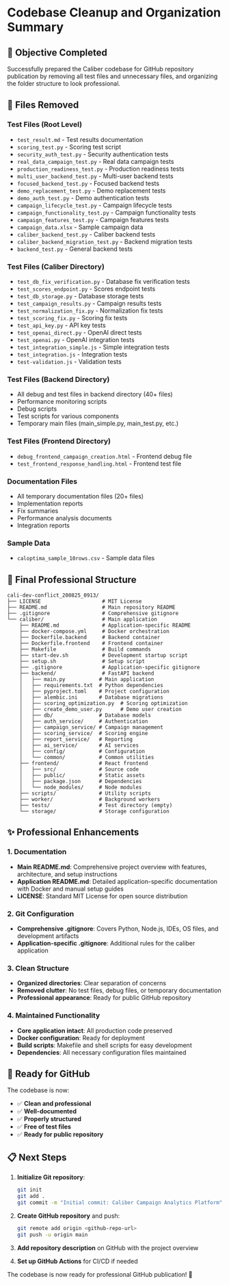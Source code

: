 # Codebase Cleanup and Organization Summary

## 🎯 Objective Completed

Successfully prepared the Caliber codebase for GitHub repository publication by removing all test files and unnecessary files, and organizing the folder structure to look professional.

## 🧹 Files Removed

### Test Files (Root Level)
- `test_result.md` - Test results documentation
- `scoring_test.py` - Scoring test script
- `security_auth_test.py` - Security authentication tests
- `real_data_campaign_test.py` - Real data campaign tests
- `production_readiness_test.py` - Production readiness tests
- `multi_user_backend_test.py` - Multi-user backend tests
- `focused_backend_test.py` - Focused backend tests
- `demo_replacement_test.py` - Demo replacement tests
- `demo_auth_test.py` - Demo authentication tests
- `campaign_lifecycle_test.py` - Campaign lifecycle tests
- `campaign_functionality_test.py` - Campaign functionality tests
- `campaign_features_test.py` - Campaign features tests
- `campaign_data.xlsx` - Sample campaign data
- `caliber_backend_test.py` - Caliber backend tests
- `caliber_backend_migration_test.py` - Backend migration tests
- `backend_test.py` - General backend tests

### Test Files (Caliber Directory)
- `test_db_fix_verification.py` - Database fix verification tests
- `test_scores_endpoint.py` - Scores endpoint tests
- `test_db_storage.py` - Database storage tests
- `test_campaign_results.py` - Campaign results tests
- `test_normalization_fix.py` - Normalization fix tests
- `test_scoring_fix.py` - Scoring fix tests
- `test_api_key.py` - API key tests
- `test_openai_direct.py` - OpenAI direct tests
- `test_openai.py` - OpenAI integration tests
- `test_integration_simple.js` - Simple integration tests
- `test_integration.js` - Integration tests
- `test-validation.js` - Validation tests

### Test Files (Backend Directory)
- All debug and test files in backend directory (40+ files)
- Performance monitoring scripts
- Debug scripts
- Test scripts for various components
- Temporary main files (main_simple.py, main_test.py, etc.)

### Test Files (Frontend Directory)
- `debug_frontend_campaign_creation.html` - Frontend debug file
- `test_frontend_response_handling.html` - Frontend test file

### Documentation Files
- All temporary documentation files (20+ files)
- Implementation reports
- Fix summaries
- Performance analysis documents
- Integration reports

### Sample Data
- `caloptima_sample_10rows.csv` - Sample data files

## 📁 Final Professional Structure

```
cali-dev-conflict_200825_0913/
├── LICENSE                    # MIT License
├── README.md                  # Main repository README
├── .gitignore                 # Comprehensive gitignore
└── caliber/                   # Main application
    ├── README.md              # Application-specific README
    ├── docker-compose.yml     # Docker orchestration
    ├── Dockerfile.backend     # Backend container
    ├── Dockerfile.frontend    # Frontend container
    ├── Makefile               # Build commands
    ├── start-dev.sh           # Development startup script
    ├── setup.sh               # Setup script
    ├── .gitignore             # Application-specific gitignore
    ├── backend/               # FastAPI backend
    │   ├── main.py           # Main application
    │   ├── requirements.txt  # Python dependencies
    │   ├── pyproject.toml    # Project configuration
    │   ├── alembic.ini       # Database migrations
    │   ├── scoring_optimization.py  # Scoring optimization
    │   ├── create_demo_user.py      # Demo user creation
    │   ├── db/               # Database models
    │   ├── auth_service/     # Authentication
    │   ├── campaign_service/ # Campaign management
    │   ├── scoring_service/  # Scoring engine
    │   ├── report_service/   # Reporting
    │   ├── ai_service/       # AI services
    │   ├── config/           # Configuration
    │   └── common/           # Common utilities
    ├── frontend/             # React frontend
    │   ├── src/              # Source code
    │   ├── public/           # Static assets
    │   ├── package.json      # Dependencies
    │   └── node_modules/     # Node modules
    ├── scripts/              # Utility scripts
    ├── worker/               # Background workers
    ├── tests/                # Test directory (empty)
    └── storage/              # Storage configuration
```

## ✨ Professional Enhancements

### 1. Documentation
- **Main README.md**: Comprehensive project overview with features, architecture, and setup instructions
- **Application README.md**: Detailed application-specific documentation with Docker and manual setup guides
- **LICENSE**: Standard MIT License for open source distribution

### 2. Git Configuration
- **Comprehensive .gitignore**: Covers Python, Node.js, IDEs, OS files, and development artifacts
- **Application-specific .gitignore**: Additional rules for the caliber application

### 3. Clean Structure
- **Organized directories**: Clear separation of concerns
- **Removed clutter**: No test files, debug files, or temporary documentation
- **Professional appearance**: Ready for public GitHub repository

### 4. Maintained Functionality
- **Core application intact**: All production code preserved
- **Docker configuration**: Ready for deployment
- **Build scripts**: Makefile and shell scripts for easy development
- **Dependencies**: All necessary configuration files maintained

## 🚀 Ready for GitHub

The codebase is now:
- ✅ **Clean and professional**
- ✅ **Well-documented**
- ✅ **Properly structured**
- ✅ **Free of test files**
- ✅ **Ready for public repository**

## 📋 Next Steps

1. **Initialize Git repository**:
   ```bash
   git init
   git add .
   git commit -m "Initial commit: Caliber Campaign Analytics Platform"
   ```

2. **Create GitHub repository** and push:
   ```bash
   git remote add origin <github-repo-url>
   git push -u origin main
   ```

3. **Add repository description** on GitHub with the project overview

4. **Set up GitHub Actions** for CI/CD if needed

The codebase is now ready for professional GitHub publication! 🎉

